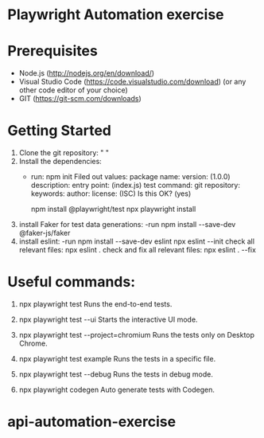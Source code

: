 # Playwright Automation exercise

# Prerequisites
- Node.js (http://nodejs.org/en/download/)
- Visual Studio Code (https://code.visualstudio.com/download) (or any other code editor of your choice)
- GIT (https://git-scm.com/downloads)

# Getting Started
1. Clone the git repository: " "
2. Install the dependencies: 
    - run: 
        npm init
            Filed out values:
            package name: <hit enter>
            version: (1.0.0)<hit enter>
            description: <your choice>
            entry point: (index.js) <hit enter>
            test command: <hit enter>
            git repository:
            keywords: <hit enter>
            author: <your Name>
            license: (ISC) <hit enter>
            Is this OK? (yes) <yes>

        npm install @playwright/test
        npx playwright install
3. install Faker for test data generations:
    -run 
        npm install --save-dev @faker-js/faker
4. install eslint:
    -run 
        npm install --save-dev eslint
        npx eslint --init
    check all relevant files:
        npx eslint . 
    check and fix all relevant files:
        npx eslint . --fix




    
# Useful commands: 
1. npx playwright test
    Runs the end-to-end tests.

2. npx playwright test --ui
    Starts the interactive UI mode.

3. npx playwright test --project=chromium
    Runs the tests only on Desktop Chrome.

4. npx playwright test example
    Runs the tests in a specific file.

5. npx playwright test --debug
    Runs the tests in debug mode.

6. npx playwright codegen
    Auto generate tests with Codegen.
# api-automation-exercise
